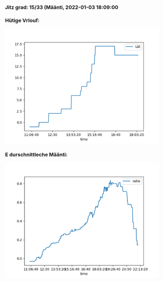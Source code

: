 ### Jitz grad: 15/33 (Määnti, 2022-01-03 18:09:00

### Hütige Vrlouf:
![Graph](Today.png)

### E durschnittleche Määnti:
![Graph](Määnti.png)